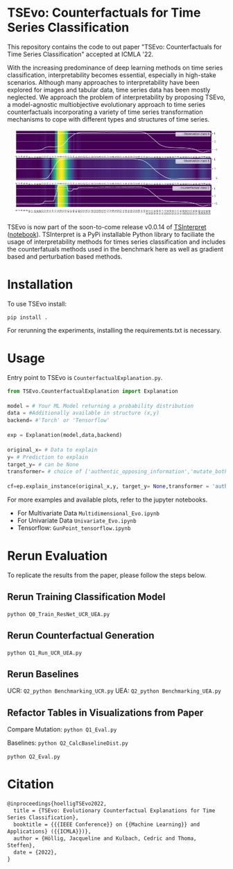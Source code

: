 # TSEvo: Counterfactuals for Time Series Classification 
This repository contains the code to out paper "TSEvo: Counterfactuals for Time Series Classification" accepted at ICMLA '22.

With the increasing predominance of deep learning methods on time series classification, interpretability becomes essential, especially in high-stake scenarios. Although many approaches to interpretability have been explored for images and tabular data, time series data has been mostly neglected. We
approach the problem of interpretability by proposing TSEvo, a model-agnostic multiobjective evolutionary approach to time series counterfactuals incorporating a variety of time series transformation mechanisms to cope with different types and structures of time series. 

<p align="center">
    <img src="./Results/pic.png" alt="Algorithm Results" height="200"/>
</p>

TSEvo is now part of the soon-to-come release v0.0.14 of <a href="https://github.com/fzi-forschungszentrum-informatik/TSInterpret">TSInterpret</a> (<a href="https://github.com/fzi-forschungszentrum-informatik/TSInterpret/blob/main/docs/Notebooks/TSEvo_torch.ipynb">notebook</a>).
TSInterpret is a PyPi installable Python library to faciliate the usage of interpretability methods for times series classification and includes the counterfatuals methods used in the benchmark here as well as gradient based and perturbation based methods.

# Installation
To use TSEvo install:
```
pip install .
```
For rerunning the experiments, installing the requirements.txt is necessary.

# Usage
Entry point to TSEvo is ```CounterfactualExplanation.py```. 
```python
from TSEvo.CounterfactualExplanation import Explanation

model = # Your ML Model returning a probability distribution
data = #Additionally available in structure (x,y) 
backend= #'Torch' or 'Tensorflow'

exp = Explanation(model,data,backend)

original_x= # Data to explain
y= # Prediction to explain
target_y= # can be None
transformer= # choice of ['authentic_opposing_information','mutate_both','mutate_mean','frequency_band_mapping']

cf=ep.explain_instance(original_x,y, target_y= None,transformer = 'authentic_opposing_information')

```

For more examples and available plots, refer to the jupyter notebooks.
- For Multivariate Data `Multidimensional_Evo.ipynb`
- For Univariate Data `Univariate_Evo.ipynb`
- Tensorflow: `GunPoint_tensorflow.ipynb`


# Rerun Evaluation
To replicate the results from the paper, please follow the steps below.
## Rerun Training Classification Model
`python Q0_Train_ResNet_UCR_UEA.py`
## Rerun Counterfactual Generation
`python Q1_Run_UCR_UEA.py`

## Rerun Baselines
UCR: `Q2_python Benchmarking_UCR.py`
UEA: `Q2_python Benchmarking_UEA.py`
## Refactor Tables in Visualizations from Paper
Compare Mutation: `python Q1_Eval.py`

Baselines: `python Q2_CalcBaselineDist.py`

`python Q2_Eval.py`

# Citation
```
@inproceedings{hoelligTSEvo2022,
  title = {TSEvo: Evolutionary Counterfactual Explanations for Time Series Classification},
  booktitle = {{{IEEE Conference}} on {{Machine Learning}} and Applications} ({{ICMLA}})},
  author = {Höllig, Jacqueline and Kulbach, Cedric and Thoma, Steffen},
  date = {2022},
}
```
